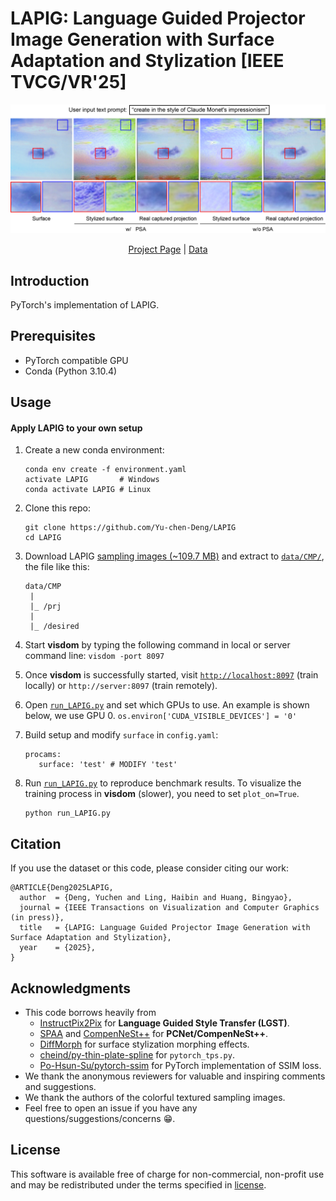 # LAPIG: Language Guided Projector Image Generation with Surface Adaptation and Stylization [IEEE TVCG/VR'25]

<p align="center">
  <img src='doc/teaser.png'>
</p>

<p align="center">
  <a href="https://Yu-chen-Deng.github.io/LAPIG">Project Page</a>
  |
  <a href="https://drive.google.com/file/d/1bYIzrCclHubtezsrzZF4EslR30Avq2GQ/view?usp=sharing
  ">Data</a>
</p>


## Introduction

PyTorch's implementation of LAPIG.


## Prerequisites
* PyTorch compatible GPU
* Conda (Python 3.10.4)

## Usage

#### Apply LAPIG to your own setup

1. Create a new conda environment:
   ```
   conda env create -f environment.yaml
   activate LAPIG       # Windows
   conda activate LAPIG # Linux
   ```
2. Clone this repo:
   ```
   git clone https://github.com/Yu-chen-Deng/LAPIG
   cd LAPIG
   ```

3. Download LAPIG [sampling images (~109.7 MB)][8] and extract to [`data/CMP/`](data/CMP/), the file like this:
   ```
   data/CMP
    |
    |_ /prj
    |
    |_ /desired
   ```
4. Start **visdom** by typing the following command in local or server command line:
   `visdom -port 8097`
5. Once **visdom** is successfully started, visit [`http://localhost:8097`](http://localhost:8097) (train locally) or `http://server:8097` (train remotely).
6. Open [`run_LAPIG.py`](run_LAPIG.py) and set which GPUs to use. An example is shown below, we use GPU 0.
   `os.environ['CUDA_VISIBLE_DEVICES'] = '0'`
7. Build setup and modify `surface` in `config.yaml`:
   ```
   procams:
      surface: 'test' # MODIFY 'test'
   ```
8. Run [`run_LAPIG.py`](run_LAPIG.py) to reproduce benchmark results. To visualize the training process in **visdom** (slower), you need to set `plot_on=True`.
   ```
   python run_LAPIG.py
   ```


## Citation

If you use the dataset or this code, please consider citing our work:

```
@ARTICLE{Deng2025LAPIG,
  author  = {Deng, Yuchen and Ling, Haibin and Huang, Bingyao},
  journal = {IEEE Transactions on Visualization and Computer Graphics (in press)},
  title   = {LAPIG: Language Guided Projector Image Generation with Surface Adaptation and Stylization},
  year    = {2025},
}
```

## Acknowledgments

- This code borrows heavily from
  - [InstructPix2Pix][2] for **Language Guided Style Transfer (LGST)**.
  - [SPAA][5] and [CompenNeSt++][4] for **PCNet/CompenNeSt++**.
  - [DiffMorph][3] for surface stylization morphing effects.
  - [cheind/py-thin-plate-spline][6] for `pytorch_tps.py`.
  - [Po-Hsun-Su/pytorch-ssim][7] for PyTorch implementation of SSIM loss.
- We thank the anonymous reviewers for valuable and inspiring comments and suggestions.
- We thank the authors of the colorful textured sampling images.
- Feel free to open an issue if you have any questions/suggestions/concerns 😁.

## License

This software is available free of charge for non-commercial, non-profit use and may be redistributed under the terms specified in [license](LICENSE).

[2]: https://github.com/timothybrooks/instruct-pix2pix
[3]: https://github.com/volotat/DiffMorph
[4]: https://github.com/BingyaoHuang/CompenNeSt-plusplus
[5]: https://github.com/BingyaoHuang/SPAA
[6]: https://github.com/cheind/py-thin-plate-spline
[7]: https://github.com/Po-Hsun-Su/pytorch-ssim
[8]: https://drive.google.com/file/d/1bYIzrCclHubtezsrzZF4EslR30Avq2GQ/view?usp=sharing
